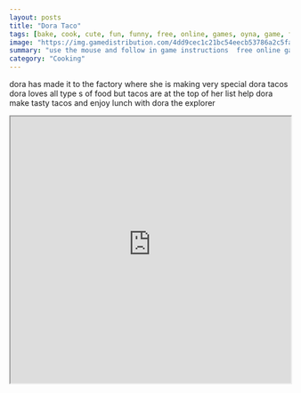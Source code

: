 ```yaml
---
layout: posts
title: "Dora Taco"
tags: [bake, cook, cute, fun, funny, free, online, games, oyna, game, free, games, play, play, games]
image: "https://img.gamedistribution.com/4dd9cec1c21bc54eecb53786a2c5fa09.jpg"
summary: "use the mouse and follow in game instructions  free online games oyna game free games play play games"
category: "Cooking"
---
```


dora has made it to the factory where she is making very special dora tacos dora loves all type s of food but tacos are at the top of her list help dora make tasty tacos and enjoy lunch with dora the explorer

<iframe width="100%" height="480px;" src="https://flash.gamedistribution.com?game=4dd9cec1c21bc54eecb53786a2c5fa09"></iframe>